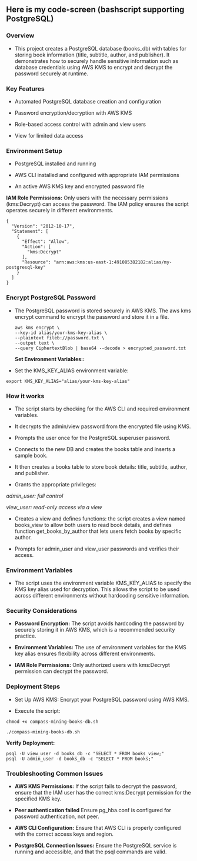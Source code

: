## Here is my code-screen (bashscript supporting PostgreSQL)

### Overview
* This project creates a PostgreSQL database (books_db) with tables for storing book information (title, subtitle, author, and publisher). It demonstrates how to securely handle sensitive information such as database credentials using AWS KMS to encrypt and decrypt the password securely at runtime.

### Key Features
* Automated PostgreSQL database creation and configuration

* Password encryption/decryption with AWS KMS

* Role-based access control with admin and view users

* View for limited data access

### Environment Setup
* PostgreSQL installed and running

* AWS CLI installed and configured with appropriate IAM permissions

* An active AWS KMS key and encrypted password file

**IAM Role Permissions:** Only users with the necessary permissions (kms:Decrypt) can access the password. The IAM policy ensures the script operates securely in different environments.

```
{
  "Version": "2012-10-17",
  "Statement": [
    {
      "Effect": "Allow",
      "Action": [
        "kms:Decrypt"
      ],
      "Resource": "arn:aws:kms:us-east-1:491085382182:alias/my-postgresql-key"
    }
  ]
}

```
### Encrypt PostgreSQL Password
* The PostgreSQL password is stored securely in AWS KMS. The aws kms encrypt command to encrypt the password and store it in a file.

  ```
  aws kms encrypt \
  --key-id alias/your-kms-key-alias \
  --plaintext fileb://password.txt \
  --output text \
  --query CiphertextBlob | base64 --decode > encrypted_password.txt
  
  ```
  **Set Environment Variables::**

* Set the KMS_KEY_ALIAS environment variable:

```
export KMS_KEY_ALIAS="alias/your-kms-key-alias"

```

### How it works
* The script starts by checking for the AWS CLI and required environment variables.

* It decrypts the admin/view password from the encrypted file using KMS.

* Prompts the user once for the PostgreSQL superuser password.

* Connects to the new DB and creates the books table and inserts a sample book.

* It then creates a books table to store book details: title, subtitle, author, and publisher.

* Grants the appropriate privileges:
  
*admin_user: full control*

*view_user: read-only access via a view*

* Creates a view and defines functions: the script creates a view named books_view to allow both users to read book details, and defines function get_books_by_author that lets users fetch books by specific author.

* Prompts for admin_user and view_user passwords and verifies their access.

### Environment Variables 
* The script uses the environment variable KMS_KEY_ALIAS to specify the KMS key alias used for decryption. This allows the script to be used across different environments without hardcoding sensitive information.

### Security Considerations
* **Password Encryption:** The script avoids hardcoding the password by securely storing it in AWS KMS, which is a recommended security practice.

* **Environment Variables:** The use of environment variables for the KMS key alias ensures flexibility across different environments.

* **IAM Role Permissions:** Only authorized users with kms:Decrypt permission can decrypt the password.


### Deployment Steps
* Set Up AWS KMS: Encrypt your PostgreSQL password using AWS KMS.

* Execute the script:
```
chmod +x compass-mining-books-db.sh
```

```
./compass-mining-books-db.sh
```
**Verify Deployment:**
```
psql -U view_user -d books_db -c "SELECT * FROM books_view;"
psql -U admin_user -d books_db -c "SELECT * FROM books;"
```


### Troubleshooting Common Issues
* **AWS KMS Permissions:** If the script fails to decrypt the password, ensure that the IAM user has the correct kms:Decrypt permission for the specified KMS key.

* **Peer authentication failed** Ensure pg_hba.conf is configured for password authentication, not peer.

* **AWS CLI Configuration:** Ensure that AWS CLI is properly configured with the correct access keys and region.

* **PostgreSQL Connection Issues:** Ensure the PostgreSQL service is running and accessible, and that the psql commands are valid.

